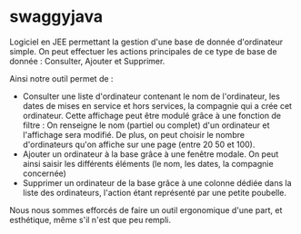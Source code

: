 # swaggyjava

Logiciel en JEE permettant la gestion d'une base de donnée d'ordinateur simple.
On peut effectuer les actions principales de ce type de base de donnée : Consulter, Ajouter et Supprimer.

Ainsi notre outil permet de :
 - Consulter une liste d'ordinateur contenant le nom de l'ordinateur, les dates de mises en service et hors services, la compagnie qui a crée cet ordinateur. Cette affichage peut être modulé grâce à une fonction de filtre : On renseigne le nom (partiel ou complet) d'un ordinateur et l'affichage sera modifié. De plus, on peut choisir le nombre d'ordinateurs qu'on affiche sur une page (entre 20 50 et 100).
 - Ajouter un ordinateur à la base grâce à une fenêtre modale. On peut ainsi saisir les différents éléments (le nom, les dates, la compagnie concernée) 
 - Supprimer un ordinateur de la base grâce à une colonne dédiée dans la liste des ordinateurs, l'action étant représenté par une petite poubelle.
 
Nous nous sommes efforcés de faire un outil ergonomique d'une part, et esthétique, même s'il n'est que peu rempli.
